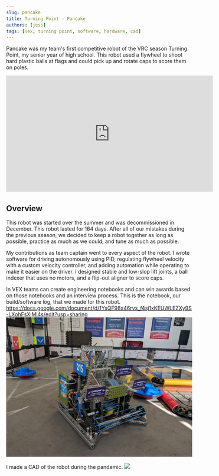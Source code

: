 ```yaml
---
slug: pancake
title: Turning Point - Pancake
authors: [jess]
tags: [vex, turning point, software, hardware, cad]
---
```


Pancake was my team's first competitive robot of the VRC season Turning Point, my senior year of high school.  This robot used a flywheel to shoot hard plastic balls at flags and could pick up and rotate caps to score them on poles.  

<iframe width="560" height="315" src="https://www.youtube.com/embed/xFh4QxeF-aQ?si=EsCoHq24hh0QABfW" title="YouTube video player" frameborder="0" allow="accelerometer; autoplay; clipboard-write; encrypted-media; gyroscope; picture-in-picture; web-share" allowfullscreen></iframe>

<!--truncate-->

## Overview

This robot was started over the summer and was decommissioned in December.  This robot lasted for 164 days.  After all of our mistakes during the previous season, we decided to keep a robot together as long as possible, practice as much as we could, and tune as much as possible.  

My contributions as team captain went to every aspect of the robot.  I wrote software for driving autonomously using PID, regulating flywheel velocity with a custom velocity controller, and adding automation while operating to make it easier on the driver.  I designed stable and low-slop lift joints, a ball indexer that uses no motors, and a flip-out aligner to score caps.

In VEX teams can create engineering notebooks and can win awards based on those notebooks and an interview process.  This is the notebook, our build/software log, that we made for this robot.   
https://docs.google.com/document/d/1YsQF98x46rvx_f4sj1xKEUWLEZXy9S-LXohFsXjMl4s/edit?usp=sharing
![](banner.jpg)

I made a CAD of the robot during the pandemic.
![](pancake_cad.png)